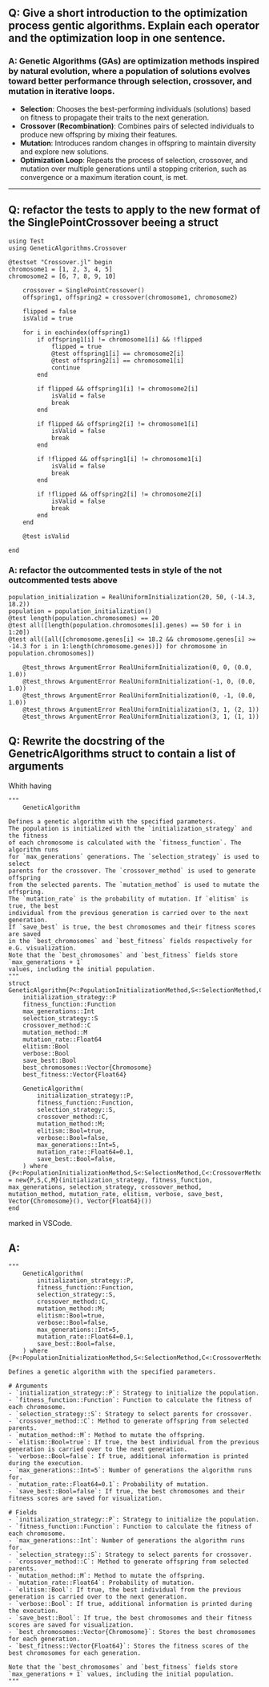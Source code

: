 ## Q: Give a short introduction to the optimization process gentic algorithms. Explain each operator and the optimization loop in one sentence.

### A: Genetic Algorithms (GAs) are optimization methods inspired by natural evolution, where a population of solutions evolves toward better performance through selection, crossover, and mutation in iterative loops.

- **Selection**: Chooses the best-performing individuals (solutions) based on fitness to propagate their traits to the next generation.
- **Crossover (Recombination)**: Combines pairs of selected individuals to produce new offspring by mixing their features.
- **Mutation**: Introduces random changes in offspring to maintain diversity and explore new solutions.
- **Optimization Loop**: Repeats the process of selection, crossover, and mutation over multiple generations until a stopping criterion, such as convergence or a maximum iteration count, is met.

---

## Q: refactor the tests to apply to the new format of the SinglePointCrossover beeing a struct

```
using Test
using GeneticAlgorithms.Crossover

@testset "Crossover.jl" begin
chromosome1 = [1, 2, 3, 4, 5]
chromosome2 = [6, 7, 8, 9, 10]

    crossover = SinglePointCrossover()
    offspring1, offspring2 = crossover(chromosome1, chromosome2)

    flipped = false
    isValid = true

    for i in eachindex(offspring1)
        if offspring1[i] != chromosome1[i] && !flipped
            flipped = true
            @test offspring1[i] == chromosome2[i]
            @test offspring2[i] == chromosome1[i]
            continue
        end

        if flipped && offspring1[i] != chromosome2[i]
            isValid = false
            break
        end

        if flipped && offspring2[i] != chromosome1[i]
            isValid = false
            break
        end

        if !flipped && offspring1[i] != chromosome1[i]
            isValid = false
            break
        end

        if !flipped && offspring2[i] != chromosome2[i]
            isValid = false
            break
        end
    end

    @test isValid

end
```

### A: refactor the outcommented tests in style of the not outcommented tests above

```
population_initialization = RealUniformInitialization(20, 50, (-14.3, 18.2))
population = population_initialization()
@test length(population.chromosomes) == 20
@test all([length(population.chromosomes[i].genes) == 50 for i in 1:20])
@test all([all([chromosome.genes[i] <= 18.2 && chromosome.genes[i] >= -14.3 for i in 1:length(chromosome.genes)]) for chromosome in population.chromosomes])

    @test_throws ArgumentError RealUniformInitialization(0, 0, (0.0, 1.0))
    @test_throws ArgumentError RealUniformInitialization(-1, 0, (0.0, 1.0))
    @test_throws ArgumentError RealUniformInitialization(0, -1, (0.0, 1.0))
    @test_throws ArgumentError RealUniformInitialization(3, 1, (2, 1))
    @test_throws ArgumentError RealUniformInitialization(3, 1, (1, 1))
```

## Q: Rewrite the docstring of the GenetricAlgorithms struct to contain a list of arguments
Whith having 
```
"""
    GeneticAlgorithm

Defines a genetic algorithm with the specified parameters. 
The population is initialized with the `initialization_strategy` and the fitness 
of each chromosome is calculated with the `fitness_function`. The algorithm runs
for `max_generations` generations. The `selection_strategy` is used to select
parents for the crossover. The `crossover_method` is used to generate offspring
from the selected parents. The `mutation_method` is used to mutate the offspring.
The `mutation_rate` is the probability of mutation. If `elitism` is true, the best
individual from the previous generation is carried over to the next generation.
If `save_best` is true, the best chromosomes and their fitness scores are saved
in the `best_chromosomes` and `best_fitness` fields respectively for e.G. visualization.
Note that the `best_chromosomes` and `best_fitness` fields store `max_generations + 1`
values, including the initial population.
"""
struct GeneticAlgorithm{P<:PopulationInitializationMethod,S<:SelectionMethod,C<:CrossoverMethod,M<:MutationMethod}
    initialization_strategy::P
    fitness_function::Function
    max_generations::Int
    selection_strategy::S
    crossover_method::C
    mutation_method::M
    mutation_rate::Float64
    elitism::Bool
    verbose::Bool
    save_best::Bool
    best_chromosomes::Vector{Chromosome}
    best_fitness::Vector{Float64}

    GeneticAlgorithm(
        initialization_strategy::P,
        fitness_function::Function,
        selection_strategy::S,
        crossover_method::C,
        mutation_method::M;
        elitism::Bool=true,
        verbose::Bool=false,
        max_generations::Int=5,
        mutation_rate::Float64=0.1,
        save_best::Bool=false,
    ) where {P<:PopulationInitializationMethod,S<:SelectionMethod,C<:CrossoverMethod,M<:MutationMethod} = new{P,S,C,M}(initialization_strategy, fitness_function, max_generations, selection_strategy, crossover_method, mutation_method, mutation_rate, elitism, verbose, save_best, Vector{Chromosome}(), Vector{Float64}())
end
```
marked in VSCode.

## A:
```
"""
    GeneticAlgorithm(
        initialization_strategy::P,
        fitness_function::Function,
        selection_strategy::S,
        crossover_method::C,
        mutation_method::M;
        elitism::Bool=true,
        verbose::Bool=false,
        max_generations::Int=5,
        mutation_rate::Float64=0.1,
        save_best::Bool=false,
    ) where {P<:PopulationInitializationMethod,S<:SelectionMethod,C<:CrossoverMethod,M<:MutationMethod}

Defines a genetic algorithm with the specified parameters.

# Arguments
- `initialization_strategy::P`: Strategy to initialize the population.
- `fitness_function::Function`: Function to calculate the fitness of each chromosome.
- `selection_strategy::S`: Strategy to select parents for crossover.
- `crossover_method::C`: Method to generate offspring from selected parents.
- `mutation_method::M`: Method to mutate the offspring.
- `elitism::Bool=true`: If true, the best individual from the previous generation is carried over to the next generation.
- `verbose::Bool=false`: If true, additional information is printed during the execution.
- `max_generations::Int=5`: Number of generations the algorithm runs for.
- `mutation_rate::Float64=0.1`: Probability of mutation.
- `save_best::Bool=false`: If true, the best chromosomes and their fitness scores are saved for visualization.

# Fields
- `initialization_strategy::P`: Strategy to initialize the population.
- `fitness_function::Function`: Function to calculate the fitness of each chromosome.
- `max_generations::Int`: Number of generations the algorithm runs for.
- `selection_strategy::S`: Strategy to select parents for crossover.
- `crossover_method::C`: Method to generate offspring from selected parents.
- `mutation_method::M`: Method to mutate the offspring.
- `mutation_rate::Float64`: Probability of mutation.
- `elitism::Bool`: If true, the best individual from the previous generation is carried over to the next generation.
- `verbose::Bool`: If true, additional information is printed during the execution.
- `save_best::Bool`: If true, the best chromosomes and their fitness scores are saved for visualization.
- `best_chromosomes::Vector{Chromosome}`: Stores the best chromosomes for each generation.
- `best_fitness::Vector{Float64}`: Stores the fitness scores of the best chromosomes for each generation.

Note that the `best_chromosomes` and `best_fitness` fields store `max_generations + 1` values, including the initial population.
"""
```
